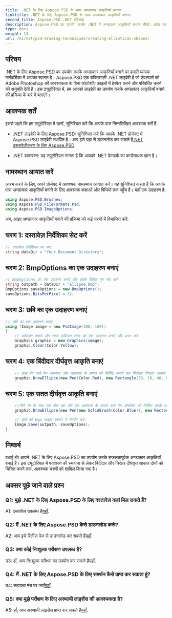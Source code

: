 ```yaml
---
title: .NET के लिए Aspose.PSD के साथ अण्डाकार आकृतियाँ बनाना
linktitle: .NET के लिए Aspose.PSD के साथ अण्डाकार आकृतियाँ बनाना
second_title: Aspose.PSD .NET एपीआई
description: Aspose.PSD का उपयोग करके .NET में अण्डाकार आकृतियाँ बनाना सीखें। कोड उदाहरणों के साथ चरण-दर-चरण मार्गदर्शिका। सहजता से आश्चर्यजनक ग्राफिक्स बनाएं।
type: docs
weight: 13
url: /hi/net/psd-drawing-techniques/creating-elliptical-shapes/
---
```

## परिचय

.NET के लिए Aspose.PSD का उपयोग करके अण्डाकार आकृतियाँ बनाने पर हमारी व्यापक मार्गदर्शिका में आपका स्वागत है। Aspose.PSD एक शक्तिशाली .NET लाइब्रेरी है जो डेवलपर्स को Adobe Photoshop की आवश्यकता के बिना फ़ोटोशॉप फ़ाइलों में हेरफेर करने और परिवर्तित करने की अनुमति देती है। इस ट्यूटोरियल में, हम आपको लाइब्रेरी का उपयोग करके अण्डाकार आकृतियाँ बनाने की प्रक्रिया के बारे में बताएंगे।

## आवश्यक शर्तें

इससे पहले कि हम ट्यूटोरियल में उतरें, सुनिश्चित करें कि आपके पास निम्नलिखित आवश्यक शर्तें हैं:

- .NET लाइब्रेरी के लिए Aspose.PSD: सुनिश्चित करें कि आपके .NET प्रोजेक्ट में Aspose.PSD लाइब्रेरी स्थापित है। आप इसे यहां से डाउनलोड कर सकते हैं[.NET दस्तावेज़ीकरण के लिए Aspose.PSD](https://reference.aspose.com/psd/net/).

- .NET वातावरण: यह ट्यूटोरियल मानता है कि आपको .NET फ्रेमवर्क का कार्यसाधक ज्ञान है।

## नामस्थान आयात करें

आरंभ करने के लिए, अपने प्रोजेक्ट में आवश्यक नामस्थान आयात करें। यह सुनिश्चित करता है कि आपके पास अण्डाकार आकृतियाँ बनाने के लिए आवश्यक कक्षाओं और विधियों तक पहुँच है। यहाँ एक उदाहरण है:

```csharp
using Aspose.PSD.Brushes;
using Aspose.PSD.FileFormats.Psd;
using Aspose.PSD.ImageOptions;
```

अब, आइए अण्डाकार आकृतियाँ बनाने की प्रक्रिया को कई चरणों में विभाजित करें:

## चरण 1: दस्तावेज़ निर्देशिका सेट करें

```csharp
// दस्तावेज़ निर्देशिका का पथ.
string dataDir = "Your Document Directory";
```

## चरण 2: BmpOptions का एक उदाहरण बनाएं

```csharp
// BmpOptions का एक उदाहरण बनाएं और इसके विभिन्न गुण सेट करें
string outpath = dataDir + "Ellipse.bmp";
BmpOptions saveOptions = new BmpOptions();
saveOptions.BitsPerPixel = 32;
```

## चरण 3: छवि का एक उदाहरण बनाएं

```csharp
// छवि का एक उदाहरण बनाएं
using (Image image = new PsdImage(100, 100))
{
    // ग्राफ़िक्स क्लास और साफ़ ग्राफ़िक्स सतह का एक उदाहरण बनाएं और प्रारंभ करें
    Graphics graphic = new Graphics(image);
    graphic.Clear(Color.Yellow);
```

## चरण 4: एक बिंदीदार दीर्घवृत्त आकृति बनाएं

```csharp
    // लाल रंग वाले पेन ऑब्जेक्ट और आसपास के आयत को निर्दिष्ट करके एक बिंदीदार दीर्घवृत्त आकार बनाएं
    graphic.DrawEllipse(new Pen(Color.Red), new Rectangle(30, 10, 40, 80));
```

## चरण 5: एक सतत दीर्घवृत्त आकृति बनाएं

```csharp
    //नीले रंग के साथ एक ठोस ब्रश और एक आसपास के आयत वाले पेन ऑब्जेक्ट को निर्दिष्ट करके एक सतत दीर्घवृत्त आकार बनाएं
    graphic.DrawEllipse(new Pen(new SolidBrush(Color.Blue)), new Rectangle(10, 30, 80, 40));

    // छवि को bmp फ़ाइल स्वरूप में निर्यात करें।
    image.Save(outpath, saveOptions);
}
```

## निष्कर्ष

बधाई हो! आपने .NET के लिए Aspose.PSD का उपयोग करके सफलतापूर्वक अण्डाकार आकृतियाँ बनाई हैं। इस ट्यूटोरियल में पर्यावरण की स्थापना से लेकर बिंदीदार और निरंतर दीर्घवृत्त आकार दोनों को चित्रित करने तक, आवश्यक चरणों को शामिल किया गया है।

## अक्सर पूछे जाने वाले प्रश्न

### Q1: मुझे .NET के लिए Aspose.PSD के लिए दस्तावेज़ कहां मिल सकते हैं?

 A1: दस्तावेज़ उपलब्ध है[यहाँ](https://reference.aspose.com/psd/net/).

### Q2: मैं .NET के लिए Aspose.PSD कैसे डाउनलोड करूं?

 A2: आप इसे रिलीज़ पेज से डाउनलोड कर सकते हैं[यहाँ](https://releases.aspose.com/psd/net/).

### Q3: क्या कोई निःशुल्क परीक्षण उपलब्ध है?

 उ3: हाँ, आप नि:शुल्क परीक्षण का उपयोग कर सकते हैं[यहाँ](https://releases.aspose.com/).

### Q4: मैं .NET के लिए Aspose.PSD के लिए समर्थन कैसे प्राप्त कर सकता हूं?

 उ4: सहायता मंच पर जाएँ[यहाँ](https://forum.aspose.com/c/psd/34).

### Q5: क्या मुझे परीक्षण के लिए अस्थायी लाइसेंस की आवश्यकता है?

 A5: हाँ, आप अस्थायी लाइसेंस प्राप्त कर सकते हैं[यहाँ](https://purchase.aspose.com/temporary-license/).